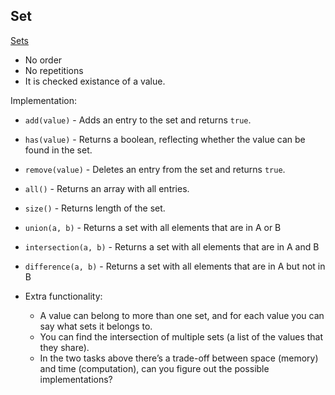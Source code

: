 ## Set

[Sets](https://en.wikipedia.org/wiki/Set_(abstract_data_type))

* No order
* No repetitions
* It is checked existance of a value.

Implementation:
- `add(value)` - Adds an entry to the set and returns `true`.
- `has(value)` - Returns a boolean, reflecting whether the value can be found in the set.
- `remove(value)` - Deletes an entry from the set and returns `true`.
- `all()` - Returns an array with all entries.
- `size()` -  Returns length of the set.
- `union(a, b)` - Returns a set with all elements that are in A or B
- `intersection(a, b)` - Returns a set with all elements that are in A and B
- `difference(a, b)` - Returns a set with all elements that are in A but not in B

- Extra functionality:
  - A value can belong to more than one set, and for each value you can say what sets it belongs to.
  - You can find the intersection of multiple sets (a list of the values that they share).
  - In the two tasks above there’s a trade-off between space (memory) and time (computation), can you figure out the possible implementations?
